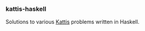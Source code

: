 ### kattis-haskell

Solutions to various [Kattis](https://open.kattis.com/) problems written in Haskell.
